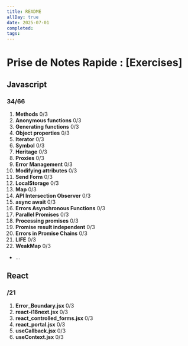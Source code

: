 ```yaml
---
title: README
allDay: true
date: 2025-07-01
completed:
tags:
---
```

# Prise de Notes Rapide : [Exercises]

## Javascript

### 34/66

1. **Methods** 0/3
2. **Anonymous functions** 0/3
3. **Generating functions** 0/3
4. **Object properties** 0/3
5. **Iterator** 0/3
6. **Symbol** 0/3
7. **Heritage** 0/3
8. **Proxies** 0/3
9. **Error Management** 0/3
10. **Modifying attributes** 0/3
11. **Send Form** 0/3
12. **LocalStorage** 0/3
13. **Map** 0/3
14. **API Intersection Observer** 0/3
15. **async await** 0/3
16. **Errors Asynchronous Functions** 0/3
17. **Parallel Promises** 0/3
18. **Processing promises** 0/3
19. **Promise result independent** 0/3
20. **Errors in Promise Chains** 0/3
21. **LIFE** 0/3
22. **WeakMap** 0/3
- ...

## React

### /21

1. **Error_Boundary.jsx** 0/3
2. **react-i18next.jsx** 0/3
3. **react_controlled_forms.jsx** 0/3
4. **react_portal.jsx** 0/3
5. **useCallback.jsx** 0/3
6. **useContext.jsx** 0/3
